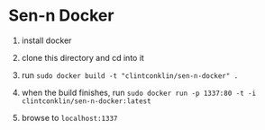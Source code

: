 # Sen-n Docker

1. install docker

2. clone this directory and cd into it

3. run `sudo docker build -t "clintconklin/sen-n-docker" .`

4. when the build finishes, run `sudo docker run -p 1337:80 -t -i clintconklin/sen-n-docker:latest`

5. browse to `localhost:1337`
